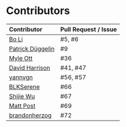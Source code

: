 Contributors
====

 |Contributor | Pull Request / Issue |
 |:-|:-|
 | [Bo Li](https://github.com/askender)             | #5, #6 |
 | [Patrick Düggelin](https://github.com/Patdue)    | #9 |
 | [Myle Ott](https://github.com/myleott) | #36 |
 | [David Harrison](https://github.com/DavidHarrison) | #41, #47 |
 | [yannvgn](https://github.com/yannvgn) | #56, #57 |
 | [BLKSerene](https://github.com/BLKSerene) | #66 |
 | [Shijie Wu](https://github.com/shijie-wu) | #67 |
 | [Matt Post](https://github.com/mjpost) | #69 |
 | [brandonherzog](brandonherzog) | #72 |
 
